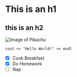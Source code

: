 # This is an h1
## this is an h2
![Image of Pikachu](https://upload.wikimedia.org/wikipedia/en/thumb/7/73/Pikachu_artwork_for_Pok%C3%A9mon_Red_and_Blue.webp/220px-Pikachu_artwork_for_Pok%C3%A9mon_Red_and_Blue.webp.png)
```
cout << "Hello World!" << endl
```
- [x] Cook Breakfast
- [x] Do Homework
- [ ] Nap
